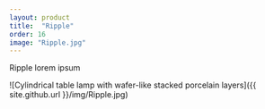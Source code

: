 ```yaml
---
layout: product
title:  "Ripple"
order: 16
image: "Ripple.jpg"
---
```


Ripple lorem ipsum

![Cylindrical table lamp with wafer-like stacked porcelain layers]({{ site.github.url }}/img/Ripple.jpg)

